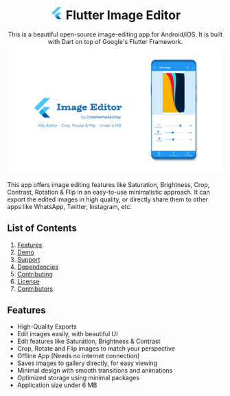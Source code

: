 # <div align="center"><img src="android/app/src/main/res/mipmap-xxhdpi/ic_launcher.png" alt="icon" width=30> Flutter Image Editor</div>

<div align="center">This is a beautiful open-source image-editing app for Android/iOS. It is built with Dart on top of Google's Flutter Framework.


</div>
<a><img alt='Prism UI Mockup' src='demo/ImageMockup.png'/></a>

This app offers image editing features like Saturation, Brightness, Crop, Contrast, Rotation & Flip in an easy-to-use minimalistic approach. It can export the edited images in high quality, or directly share them to other apps like WhatsApp, Twitter, Instagram, etc.

## List of Contents

1. [Features](#features)
2. [Demo](#demo)
3. [Support](#support)
4. [Dependencies](#dependencies)
5. [Contributing](#contributing)
6. [License](#license)
7. [Contributors](#contributors)

## Features

- High-Quality Exports
- Edit images easily, with beautiful UI
- Edit features like Saturation, Brightness & Contrast
- Crop, Rotate and Flip images to match your perspective
- Offline App (Needs no internet connection)
- Saves images to gallery directly, for easy viewing
- Minimal design with smooth transitions and animations
- Optimized storage using minimal packages
- Application size under 6 MB


